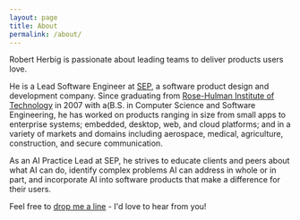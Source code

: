```yaml
---
layout: page
title: About
permalink: /about/
---
```


Robert Herbig is passionate about leading teams to deliver products users love.

He is a Lead Software Engineer at [SEP](http://www.sep.com/), a software product design and development company. Since graduating from [Rose-Hulman Institute of Technology](http://www.rose-hulman.edu/) in 2007 with a(B.S. in Computer Science and Software Engineering, he has worked on products ranging in size from small apps to enterprise systems; embedded, desktop, web, and cloud platforms; and in a variety of markets and domains including aerospace, medical, agriculture, construction, and secure communication.

As an AI Practice Lead at SEP, he strives to educate clients and peers about what AI can do, identify complex problems AI can address in whole or in part, and incorporate AI into software products that make a difference for their users.

Feel free to [drop me a line](mailto:robert@rpherbig.com) - I'd love to hear from you!
